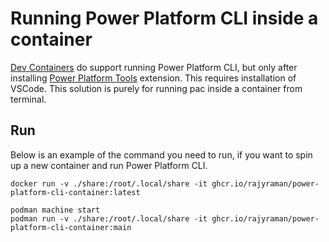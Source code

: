 # Running Power Platform CLI inside a container

[Dev Containers](https://code.visualstudio.com/docs/remote/containers) do support running Power Platform CLI, but only after installing [Power Platform Tools](https://marketplace.visualstudio.com/items?itemName=microsoft-IsvExpTools.powerplatform-vscode) extension. This requires installation of VSCode. This solution is purely for running pac inside a container from terminal.

## Run

Below is an example of the command you need to run, if you want to spin up a new container and run Power Platform CLI.

```
docker run -v ./share:/root/.local/share -it ghcr.io/rajyraman/power-platform-cli-container:latest
```

```
podman machine start
podman run -v ./share:/root/.local/share -it ghcr.io/rajyraman/power-platform-cli-container:main
```
